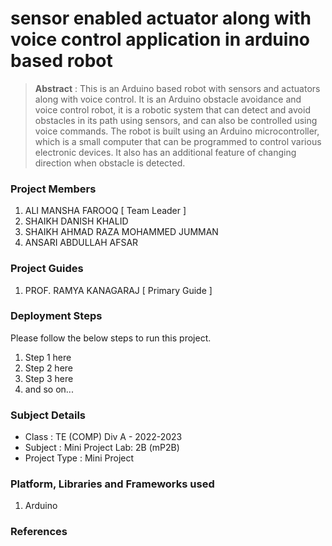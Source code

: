 # sensor enabled actuator along with voice control application in arduino based robot

> **Abstract** : This is an Arduino based robot with sensors and actuators along with voice control. It is an Arduino obstacle avoidance and voice control robot, it is a robotic system that can detect and avoid obstacles in its path using sensors, and can also be controlled using voice commands. The robot is built using an Arduino microcontroller, which is a small computer that can be programmed to control various electronic devices. It also has an additional feature of changing direction when obstacle is detected.

### Project Members
1. ALI MANSHA FAROOQ  [ Team Leader ] 
2. SHAIKH DANISH KHALID 
3. SHAIKH AHMAD RAZA MOHAMMED JUMMAN 
4. ANSARI ABDULLAH AFSAR  

### Project Guides
1. PROF. RAMYA KANAGARAJ  [ Primary Guide ] 

### Deployment Steps
Please follow the below steps to run this project.
1. Step 1 here
2. Step 2 here
3. Step 3 here
3. and so on...

### Subject Details
- Class : TE (COMP) Div A - 2022-2023
- Subject : Mini Project Lab: 2B (mP2B)
- Project Type : Mini Project

### Platform, Libraries and Frameworks used
1. Arduino 


### References

